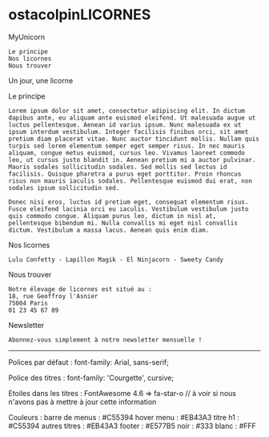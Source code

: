# ostacolpinLICORNES
MyUnicorn

    Le principe
    Nos licornes
    Nous trouver

Un jour, une licorne


Le principe

    Lorem ipsum dolor sit amet, consectetur adipiscing elit. In dictum dapibus ante, eu aliquam ante euismod eleifend. Ut malesuada augue ut luctus pellentesque. Aenean id varius ipsum. Nunc malesuada ex ut ipsum interdum vestibulum. Integer facilisis finibus orci, sit amet pretium diam placerat vitae. Nunc auctor tincidunt mollis. Nullam quis turpis sed lorem elementum semper eget semper risus. In nec mauris aliquam, congue metus euismod, cursus leo. Vivamus laoreet commodo leo, ut cursus justo blandit in. Aenean pretium mi a auctor pulvinar. Mauris sodales sollicitudin sodales. Sed mollis sed lectus id facilisis. Quisque pharetra a purus eget porttitor. Proin rhoncus risus non mauris iaculis sodales. Pellentesque euismod dui erat, non sodales ipsum sollicitudin sed.

    Donec nisi eros, luctus id pretium eget, consequat elementum risus. Fusce eleifend lacinia orci eu iaculis. Vestibulum vestibulum justo quis commodo congue. Aliquam purus leo, dictum in nisl at, pellentesque bibendum mi. Nulla convallis mi eget nisl convallis dictum. Vestibulum a massa lacus. Aenean quis enim diam.


Nos licornes

    Lulu Confetty - Lapillon Magik - El Ninjacorn - Sweety Candy


Nous trouver

    Notre élevage de licornes est situé au :
    18, rue Geoffroy l'Asnier 
    75004 Paris 
    01 23 45 67 89

Newsletter

    Abonnez-vous simplement à notre newsletter mensuelle !

-----------------------------------------------------------------

Polices par défaut : 
	font-family: Arial, sans-serif;

Police des titres :
	font-family: 'Courgette', cursive;
	
Etoiles dans les titres : 
    FontAwesome 4.6 => fa-star-o // à voir si nous n'avons pas à mettre à jour cette information

Couleurs : 
	barre de menus : #C55394
	hover menu : #EB43A3
    	titre h1 : #C55394
    	autres titres : #EB43A3
	footer : #E577B5
	noir : #333
	blanc : #FFF
